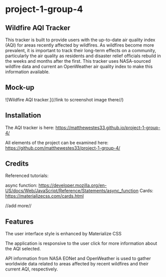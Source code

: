 # project-1-group-4

## Wildfire AQI Tracker

This tracker is built to provide users with the up-to-date air quality index (AQI) for areas recently affected by wildfires. As wildfires become more prevalent, it is important to track their long-term effects on a community, particularly the air quality as residents and disaster relief officials rebuild in the weeks and months after the first. This tracker uses NASA-sourced wildfire data and current an OpenWeather air quality index to make this information available.

## Mock-up

![Wildfire AQI tracker.](//link to screenshot image there//)

## Installation

The AQI tracker is here: https://matthewestes33.github.io/project-1-group-4/

All elements of the project can be examined here: https://github.com/matthewestes33/project-1-group-4/

## Credits

Referenced tutorials:

async function: https://developer.mozilla.org/en-US/docs/Web/JavaScript/Reference/Statements/async_function
Cards: https://materializecss.com/cards.html

//add more//

## Features

The user interface style is enhanced by Materialize CSS

The application is responsive to the user click for more information about the AQI selected.

API information from NASA EONet and OpenWeather is used to gather worldwide data related to areas affected by recent wildfires and their current AQI, respectively.